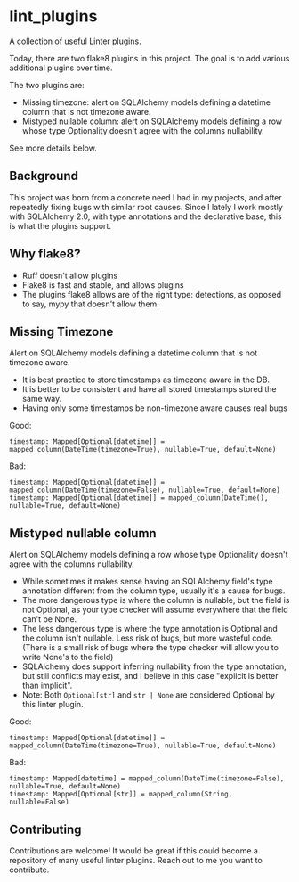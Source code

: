 # lint_plugins

A collection of useful Linter plugins.

Today, there are two flake8 plugins in this project. The goal is to add various additional plugins over time.

The two plugins are:

- Missing timezone: alert on SQLAlchemy models defining a datetime column that is not timezone aware.
- Mistyped nullable column: alert on SQLAlchemy models defining a row whose type Optionality doesn't agree with the columns nullability.

See more details below.

## Background

This project was born from a concrete need I had in my projects, and after repeatedly fixing bugs with similar root causes. Since I lately I work mostly with SQLAlchemy 2.0, with type annotations and the declarative base, this is what the plugins support.

## Why flake8?

- Ruff doesn't allow plugins
- Flake8 is fast and stable, and allows plugins
- The plugins flake8 allows are of the right type: detections, as opposed to say, mypy that doesn't allow them.

## Missing Timezone

Alert on SQLAlchemy models defining a datetime column that is not timezone aware.

- It is best practice to store timestamps as timezone aware in the DB.
- It is better to be consistent and have all stored timestamps stored the same way.
- Having only some timestamps be non-timezone aware causes real bugs

Good:

```
timestamp: Mapped[Optional[datetime]] = mapped_column(DateTime(timezone=True), nullable=True, default=None)
```

Bad:

```
timestamp: Mapped[Optional[datetime]] = mapped_column(DateTime(timezone=False), nullable=True, default=None)
timestamp: Mapped[Optional[datetime]] = mapped_column(DateTime(), nullable=True, default=None)
```

## Mistyped nullable column

Alert on SQLAlchemy models defining a row whose type Optionality doesn't agree with the columns nullability.

- While sometimes it makes sense having an SQLAlchemy field's type annotation different from the column type, usually it's a cause for bugs.
- The more dangerous type is where the column is nullable, but the field is not Optional, as your type checker will assume everywhere that the field can't be None.
- The less dangerous type is where the type annotation is Optional and the column isn't nullable. Less risk of bugs, but more wasteful code. (There is a small risk of bugs where the type checker will allow you to write None's to the field)
- SQLAlchemy does support inferring nullability from the type annotation, but still conflicts may exist, and I believe in this case "explicit is better than implicit".
- Note: Both `Optional[str]` and `str | None` are considered Optional by this linter plugin.

Good:

```
timestamp: Mapped[Optional[datetime]] = mapped_column(DateTime(timezone=True), nullable=True, default=None)
```

Bad:

```
timestamp: Mapped[datetime] = mapped_column(DateTime(timezone=False), nullable=True, default=None)
timestamp: Mapped[Optional[str]] = mapped_column(String, nullable=False)
```

## Contributing

Contributions are welcome!
It would be great if this could become a repository of many useful linter plugins. Reach out to me you want to contribute.
